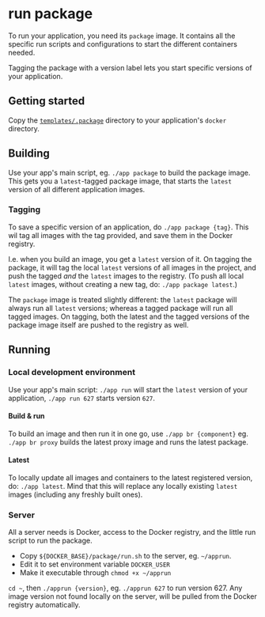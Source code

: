 # run package

To run your application, you need its `package` image.
It contains all the specific run scripts and configurations to start the different containers needed.

Tagging the package with a version label lets you start specific versions of your application.

## Getting started

Copy the [`templates/.package`](/templates/.package) directory to your application's `docker` directory.

## Building

Use your app's main script, eg. `./app package` to build the package image.
This gets you a `latest`-tagged package image, that starts the `latest` version of all different application images.

### Tagging

To save a specific version of an application, do `./app package {tag}`.
This wil tag all images with the tag provided, and save them in the Docker registry.

I.e. when you build an image, you get a `latest` version of it.
On tagging the package, it will tag the local `latest` versions of all images in the project,
and push the tagged _and_ the `latest` images to the registry.
(To push all local `latest` images, without creating a new tag, do: `./app package latest`.)

The `package` image is treated slightly different: the `latest` package will always run all `latest` versions;
whereas a tagged package will run all tagged images.
On tagging, both the latest and the tagged versions of the package image itself are pushed to the registry as well.

## Running

### Local development environment

Use your app's main script: `./app run` will start the `latest` version of your application,
`./app run 627` starts version `627`.

#### Build & run

To build an image and then run it in one go, use `./app br {component}`
eg. `./app br proxy` builds the latest proxy image and runs the latest package.

#### Latest

To locally update all images and containers to the latest registered version, do: `./app latest`.
Mind that this will replace any locally existing `latest` images (including any freshly built ones).

### Server

All a server needs is Docker, access to the Docker registry, and the little run script to run the package.

- Copy `${DOCKER_BASE}/package/run.sh` to the server, eg. `~/apprun`.
- Edit it to set environment variable `DOCKER_USER` 
- Make it executable through `chmod +x ~/apprun`

`cd ~`, then `./apprun {version}`, eg. `./apprun 627` to run version 627.
Any image version not found locally on the server, will be pulled from the Docker registry automatically.
